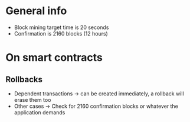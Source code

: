 # General info
* Block mining target time is 20 seconds
* Confirmation is 2160 blocks (12 hours)

# On smart contracts

## Rollbacks

* Dependent transactions -> can be created immediately, a rollback will erase them too
* Other cases -> Check for 2160 confirmation blocks or whatever the application demands
